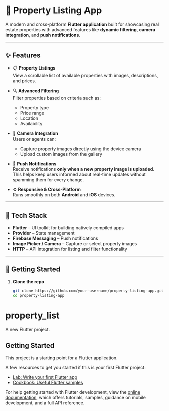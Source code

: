 # 🏡 Property Listing App

A modern and cross-platform **Flutter application** built for showcasing real estate properties with advanced features like **dynamic filtering**, **camera integration**, and **push notifications**.

---

## ✨ Features

- 📋 **Property Listings**  
  View a scrollable list of available properties with images, descriptions, and prices.

- 🔍 **Advanced Filtering**  
  Filter properties based on criteria such as:
  - Property type 
  - Price range
  - Location
  - Availability

- 📸 **Camera Integration**  
  Users or agents can:
  - Capture property images directly using the device camera
  - Upload custom images from the gallery

- 🔔 **Push Notifications**  
  Receive notifications **only when a new property image is uploaded**.  
  This helps keep users informed about real-time updates without spamming them for every change.

- ⚙️ **Responsive & Cross-Platform**  
  Runs smoothly on both **Android** and **iOS** devices.

---

## 🧰 Tech Stack

- **Flutter** – UI toolkit for building natively compiled apps
- **Provider** – State management
- **Firebase Messaging** – Push notifications
- **Image Picker / Camera** – Capture or select property images
- **HTTP** – API integration for listing and filter functionality

---

## 🚀 Getting Started

1. **Clone the repo**

   ```bash
   git clone https://github.com/your-username/property-listing-app.git
   cd property-listing-app
# property_list

A new Flutter project.

## Getting Started

This project is a starting point for a Flutter application.

A few resources to get you started if this is your first Flutter project:

- [Lab: Write your first Flutter app](https://docs.flutter.dev/get-started/codelab)
- [Cookbook: Useful Flutter samples](https://docs.flutter.dev/cookbook)

For help getting started with Flutter development, view the
[online documentation](https://docs.flutter.dev/), which offers tutorials,
samples, guidance on mobile development, and a full API reference.

